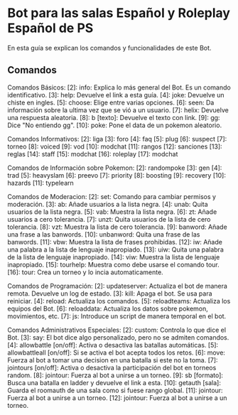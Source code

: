 ﻿Bot para las salas Español y Roleplay Español de PS
====================

En esta guía se explican los comandos y funcionalidades de este Bot.


Comandos
------------

Comandos Básicos: 
  [2]: info: Explica lo más general del Bot. Es un comando identificativo.
  [3]: help: Devuelve el link a esta guía.
  [4]: joke: Devuelve un chiste en ingles.
  [5]: choose: Elige entre varias opciones.
  [6]: seen: Da información sobre la ultima vez que se vió a un usuario.
  [7]: helix: Devuelve una respuesta aleatoria.
  [8]: b [texto]: Devuelve el texto con link.
  [9]: gg: Dice "No entiendo gg".
  [10]: poke: Pone el data de un pokemon aleatorio.

Comandos Informativos: 
  [2]: liga
  [3]: foro
  [4]: faq
  [5]: plug
  [6]: suspect
  [7]: torneo
  [8]: voiced
  [9]: vod
  [10]: modchat
  [11]: rangos
  [12]: sanciones
  [13]: reglas
  [14]: staff
  [15]: modchat
  [16]: roleplay
  [17]: modchat
  
Comandos de Información sobre Pokemon: 
  [2]: randompoke
  [3]: gen
  [4]: trad
  [5]: heavyslam
  [6]: preevo
  [7]: priority
  [8]: boosting
  [9]: recovery
  [10]: hazards
  [11]: typelearn
  
Comandos de Moderacion:
  [2]: set: Comando para cambiar permisos y moderación.
  [3]: ab: Añade usuarios a la lista negra.
  [4]: unab: Quita usuarios de la lista negra.
  [5]: vab: Muestra la lista negra.
  [6]: zt: Añade usuarios a cero tolerancia.
  [7]: unzt: Quita usuarios de la lista de cero tolerancia.
  [8]: vzt: Muestra la lista de cero tolerancia.
  [9]: banword: Añade una frase a las banwords.
  [10]: unbanword: Quita una frase de las banwords.
  [11]: vbw: Muestra la lista de frases prohibidas.
  [12]: iw: Añade una palabra a la lista de lenguaje inapropiado.
  [13]: uiw: Quita una palabra de la lista de lenguaje inapropiado.
  [14]: viw: Muestra la lista de lenguaje inapropiado.
  [15]: tourhelp: Muestra como debe usarse el comando tour.
  [16]: tour: Crea un torneo y lo incia automaticamente.
  
  
Comandos de Programación:
  [2]: updateserver: Actualiza el bot de manera remota. Devuelve un log de estado.
  [3]: kill: Apaga el bot. Se usa para reiniciar.
  [4]: reload: Actualiza los comandos.
  [5]: reloadteams: Actualiza los equipos del Bot.
  [6]: reloaddata: Actualiza los datos sobre pokemon, movimientos, etc.
  [7]: js: Introduce un script de manera temporal en el bot.

Comandos Administrativos Especiales:
  [2]: custom: Controla lo que dice el Bot.
  [3]: say: El bot dice algo personalizado, pero no se admiten comandos.
  [4]: allowbattle [on/off]: Activa o desactiva las batallas automáticas.
  [5]: allowbattleall [on/off]: Si se activa el bot acepta todos los retos.
  [6]: move: Fuerza al bot a tomar una decision en una batalla si este no la toma.
  [7]: jointours [on/off]: Activa o desactiva la participación del bot en torneos random.
  [8]: jointour: Fuerza al bot a unirse a un torneo.
  [9]: sb [formato]: Busca una batalla en ladder y devuelve el link a esta.
  [10]: getauth [sala]: Guarda el roomauth de una sala como si fuese rango global.
  [11]: jointour: Fuerza al bot a unirse a un torneo.
  [12]: jointour: Fuerza al bot a unirse a un torneo.

